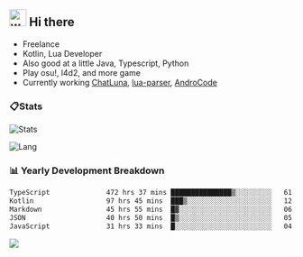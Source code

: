 ## <img alt="wave" src="https://raw.githubusercontent.com/MartinHeinz/MartinHeinz/master/wave.gif" width="30px"> Hi there

- Freelance
- Kotlin, Lua Developer
- Also good at a little Java, Typescript, Python
- Play osu!, l4d2, and more game
- Currently working [ChatLuna](https://github.com/ChatLunaLab), [lua-parser](https://github.com/dingyi222666/lua-parser), [AndroCode](https://github.com/dingyi222666/AndroCode)

### 📋Stats

![Stats](https://github-readme-stats.vercel.app/api?username=dingyi222666&show_icons=true&icon_color=47A69E&title_color=47A69E&count_private=true)    

![Lang](https://github-readme-stats.vercel.app/api/top-langs/?username=dingyi222666&layout=compact&title_color=47A69E&hide=html,css,c,c%2B%2B)   


### 📊 Yearly Development Breakdown

<!--START_SECTION:waka-->

```txt
TypeScript              472 hrs 37 mins ███████████████▒░░░░░░░░░   61.92 %
Kotlin                  97 hrs 45 mins  ███▒░░░░░░░░░░░░░░░░░░░░░   12.81 %
Markdown                45 hrs 55 mins  █▓░░░░░░░░░░░░░░░░░░░░░░░   06.02 %
JSON                    40 hrs 50 mins  █▒░░░░░░░░░░░░░░░░░░░░░░░   05.35 %
JavaScript              31 hrs 33 mins  █░░░░░░░░░░░░░░░░░░░░░░░░   04.13 %
```

<!--END_SECTION:waka-->

![](https://komarev.com/ghpvc/?username=dingyi222666)
